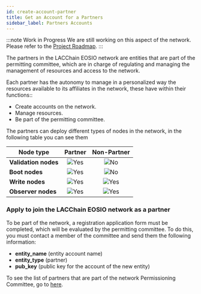 ```yaml
---
id: create-account-partner
title: Get an Account for a Partners
sidebar_label: Partners Accounts
---
```


:::note Work in Progress
We are still working on this aspect of the network. Please refer to the [Project Roadmap](../testnet/roadmap).
:::

The partners in the LACChain EOSIO network are entities that are part of the permitting committee, which are in charge of regulating and managing the management of resources and access to the network.

Each partner has the autonomy to manage in a personalized way the resources available to its affiliates in the network, these have within their functions::

- Create accounts on the network.
- Manage resources.
- Be part of the permitting committee.

The partners can deploy different types of nodes in the network, in the following table you can see them

| Node type | Partner | Non-Partner |
|-----------|:-------:|:-----------:|
| **Validation nodes**| ![Yes](/img/yes-icon.svg) |  ![No](/img/no-icon.svg)  |
| **Boot nodes**     | ![Yes](/img/yes-icon.svg) |  ![No](/img/no-icon.svg)  |
| **Write nodes**   | ![Yes](/img/yes-icon.svg) | ![Yes](/img/yes-icon.svg) |
| **Observer nodes** | ![Yes](/img/yes-icon.svg) | ![Yes](/img/yes-icon.svg) |

### Apply to join the LACChain EOSIO network as a partner

To be part of the network, a registration application form must be completed, which will be evaluated by the permitting committee. To do this, you must contact a member of the committee and send them the following information:

- **entity_name** (entity account name)
- **entity_type** (partner)
- **pub_key** (public key for the account of the new entity)

To see the list of partners that are part of the network Permissioning Committee, go to [here](./partners).
